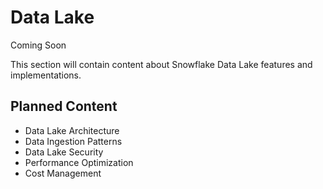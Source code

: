 # Data Lake

Coming Soon

This section will contain content about Snowflake Data Lake features and implementations.

## Planned Content

- Data Lake Architecture
- Data Ingestion Patterns
- Data Lake Security
- Performance Optimization
- Cost Management
